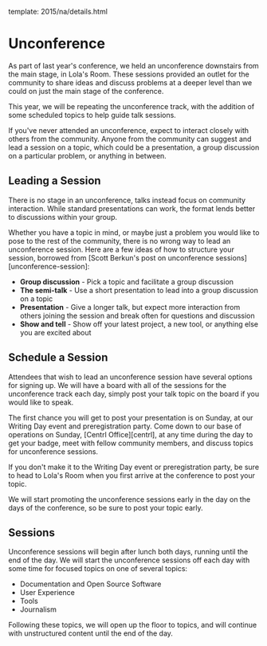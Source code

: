 template: 2015/na/details.html

# Unconference

As part of last year's conference, we held an unconference downstairs from
the main stage, in Lola's Room. These sessions provided an outlet for the
community to share ideas and discuss problems at a deeper level than we could on
just the main stage of the conference.

This year, we will be repeating the unconference track, with the addition of
some scheduled topics to help guide talk sessions.

If you've never attended an unconference, expect to interact closely with others
from the community. Anyone from the community can suggest and lead a session on
a topic, which could be a presentation, a group discussion on a particular
problem, or anything in between.

## Leading a Session

There is no stage in an unconference, talks instead focus on community
interaction. While standard presentations can work, the format lends better to
discussions within your group.

Whether you have a topic in mind, or maybe just a problem you would like to pose
to the rest of the community, there is no wrong way to lead an unconference
session. Here are a few ideas of how to structure your session, borrowed from
[Scott Berkun's post on unconference sessions][unconference-session]:

 * **Group discussion** - Pick a topic and facilitate a group discussion
 * **The semi-talk** - Use a short presentation to lead into a group discussion
   on a topic
 * **Presentation** - Give a longer talk, but expect more interaction from
   others joining the session and break often for questions and discussion
 * **Show and tell** - Show off your latest project, a new tool, or anything
   else you are excited about

## Schedule a Session

Attendees that wish to lead an unconference session have several options for
signing up. We will have a board with all of the sessions for the unconference
track each day, simply post your talk topic on the board if you would like to
speak.

The first chance you will get to post your presentation is on Sunday, at our
Writing Day event and preregistration party. Come down to our base of operations
on Sunday, [Centrl Office][centrl], at any time during the day to get your
badge, meet with fellow community members, and discuss topics for unconference
sessions.

If you don't make it to the Writing Day event or preregistration party, be sure
to head to Lola's Room when you first arrive at the conference to post your
topic.

We will start promoting the unconference sessions early in the day on the days
of the conference, so be sure to post your topic early.

## Sessions

Unconference sessions will begin after lunch both days, running until the end of
the day. We will start the unconference sessions off each day with some time
for focused topics on one of several topics:

  * Documentation and Open Source Software
  * User Experience
  * Tools
  * Journalism

Following these topics, we will open up the floor to topics, and will continue
with unstructured content until the end of the day.
